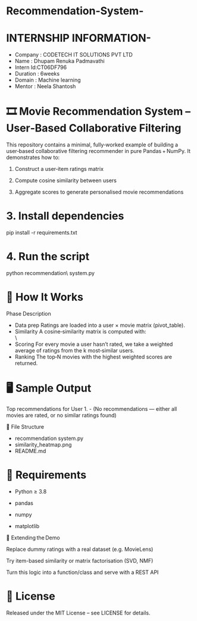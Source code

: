 # Recommendation-System-
# INTERNSHIP INFORMATION-
- Company : CODETECH IT SOLUTIONS PVT LTD 
- Name : Dhupam Renuka Padmavathi 
- Intern Id:CT06DF796
- Duration : 6weeks 
- Domain : Machine learning 
- Mentor : Neela Shantosh 

# 🎞️ Movie Recommendation System – User‑Based Collaborative Filtering

This repository contains a minimal, fully‑worked example of building a user‑based collaborative filtering recommender in pure Pandas + NumPy.
It demonstrates how to:

1. Construct a user‑item ratings matrix


2. Compute cosine similarity between users


3. Aggregate scores to generate personalised movie recommendations


# 3. Install dependencies
pip install -r requirements.txt

# 4. Run the script
python recommendation\ system.py



# 🧐 How It Works

Phase	Description

- Data prep	Ratings are loaded into a  user × movie matrix (pivot_table).
- Similarity	A cosine‑similarity matrix is computed with:<br>\
- Scoring	For every movie a user hasn’t rated, we take a weighted average of ratings from the k most‑similar users.
- Ranking	The top‑N movies with the highest weighted scores are returned.



# 🖥️ Sample Output

Top recommendations for User 1.                - (No recommendations — either all movies are rated, or no similar ratings found)



📂 File Structure

- recommendation system.py  
-  similarity_heatmap.png    
- README.md                  

# 🔧 Requirements

- Python ≥ 3.8

- pandas

- numpy

- matplotlib

🤔 Extending the Demo

Replace dummy ratings with a real dataset (e.g. MovieLens)

Try item-based similarity or matrix factorisation (SVD, NMF)

Turn this logic into a function/class and serve with a REST API


# 📜 License

Released under the MIT License – see LICENSE for details.




